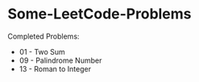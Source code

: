 # Some-LeetCode-Problems
Completed Problems:

* 01 - Two Sum
* 09 - Palindrome Number
* 13 - Roman to Integer
